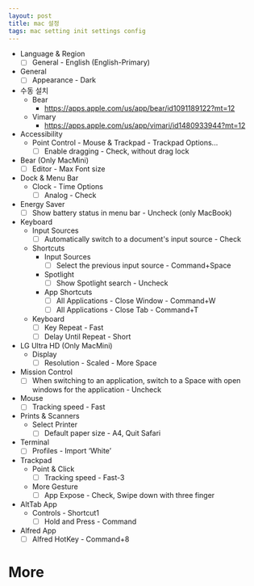 ```yaml
---
layout: post
title: mac 설정
tags: mac setting init settings config
---
```

- Language & Region
    - [ ]  General - English (English-Primary)
- General
    - [ ]  Appearance - Dark
- 수동 설치
    - Bear
        - https://apps.apple.com/us/app/bear/id1091189122?mt=12
    - Vimary
        - https://apps.apple.com/us/app/vimari/id1480933944?mt=12
- Accessibility
    - Point Control - Mouse & Trackpad - Trackpad Options...
        - [ ]  Enable dragging - Check, without drag lock
- Bear (Only MacMini)
    - [ ]  Editor - Max Font size
- Dock & Menu Bar
    - Clock - Time Options
        - [ ]  Analog - Check
- Energy Saver
    - [ ]  Show battery status in menu bar - Uncheck (only MacBook)
- Keyboard
    - Input Sources
        - [ ]  Automatically switch to a document's input source - Check
    - Shortcuts
        - Input Sources
            - [ ]  Select the previous input source - Command+Space
        - Spotlight
            - [ ]  Show Spotlight search - Uncheck
        - App Shortcuts
            - [ ]  All Applications - Close Window - Command+W
            - [ ]  All Applications - Close Tab - Command+T
    - Keyboard
        - [ ]  Key Repeat - Fast
        - [ ]  Delay Until Repeat - Short
- LG Ultra HD (Only MacMini)
    - Display
        - [ ]  Resolution - Scaled - More Space
- Mission Control
    - [ ]  When switching to an application, switch to a Space with open windows for the application - Uncheck
- Mouse
    - [ ]  Tracking speed - Fast
- Prints & Scanners
    - Select Printer
        - [ ]  Default paper size - A4, Quit Safari
- Terminal
    - [ ]  Profiles - Import ‘White’
- Trackpad
    - Point & Click
        - [ ]  Tracking speed - Fast-3
    - More Gesture
        - [ ]  App Expose - Check, Swipe down with three finger
- AltTab App
    - Controls - Shortcut1
        - [ ]  Hold and Press - Command
- Alfred App
    - [ ]  Alfred HotKey - Command+8
    
# More

